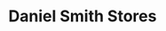 ---
title: Daniel Smith Stores
address: 4150 First Ave South
city: Seattle
state: Washington
country: United States
phone: 206-223-9599
website: danielsmith.com
weburl: http://www.danielsmith.com
ecommerce: true
type: stores
---